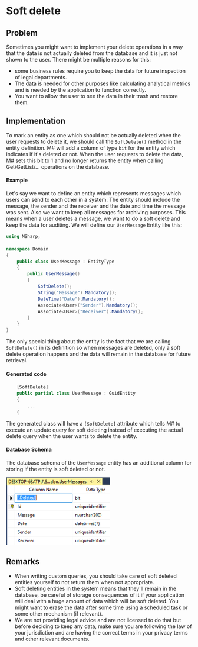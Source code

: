 # Soft delete

## Problem

Sometimes you might want to implement your delete operations in a way that the data is not actually deleted from the database and it is just not shown to the user.
There might  be multiple reasons for this:

- some business rules require you to keep the data for future inspection of legal departments.
- The data is needed for other purposes like calculating analytical metrics and is needed by the application to function correctly.
- You want to allow the user to see the data in their trash and restore them.

## Implementation

To mark an entity as one which should not be actually deleted when the user requests to delete it, we should call the `SoftDelete()` method in the entity definition.
M# will add a column of type `bit` for the entity which indicates if it's deleted or not.
When the user requests to delete the data, M# sets this bit to 1 and no longer returns the entity when calling Get/GetList/… operations on the database.

#### Example

Let's say we want to define an entity which  represents messages which users can send to each other in a system.
The entity should include the message, the sender and the receiver and the date and time the message was sent.
Also we want to keep all messages for archiving purposes.
This means when a user deletes a message, we want to do a soft delete and keep the data for auditing.
We will define our `UserMessage`  Entity like this:

```csharp
using MSharp;

namespace Domain
{
    public class UserMessage : EntityType
    {
        public UserMessage()
        {
            SoftDelete();
            String("Message").Mandatory();
            DateTime("Date").Mandatory();
            Associate<User>("Sender").Mandatory();
            Associate<User>("Receiver").Mandatory();
        }
    }
}
```

The only special thing about the entity is the fact that we are calling `SoftDelete()` in its definition so when messages are deleted, only a soft delete operation happens and the data will remain in the database for future retrieval. 

#### Generated code

```csharp
    [SoftDelete]
    public partial class UserMessage : GuidEntity
    {
        ...
    {
```

The generated class will have a `[SoftDelete]` attribute which tells M# to execute an update query for soft deleting instead of executing the actual delete query when the user wants to delete the entity.
    
#### Database Schema
    
The database schema of the `UserMessage` entity has an additional column for storing if the entity is soft deleted or not.
    
![soft delete](images/softDelete.PNG)
    
## Remarks

- When writing custom queries, you should take care of soft deleted entities yourself to not return them when not appropriate.
- Soft deleting entities in the system means that they'll remain in the database, be careful of storage consequences of it if your application will deal with a huge amount of data which will be soft deleted. You might want to erase the data after some time using a scheduled task or some other mechanism (if relevant).
- We are not providing legal advice and are not licensed to do that but before deciding to keep any data, make sure you are following the law of your jurisdiction and are having the correct terms in your privacy terms and other relevant documents.